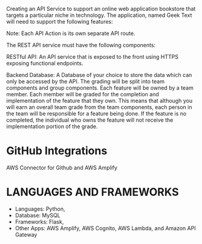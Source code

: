 Creating an API Service to support an online web application bookstore that targets a particular niche in
technology. The application, named Geek Text will need to support the following features:

Note: Each API Action is its own separate API route.

The REST API service must have the following components:

RESTful API: An API service that is exposed to the front using HTTPS exposing functional endpoints.

Backend Database: A Database of your choice to store the data which can only be accessed by the API.
The grading will be split into team components and group components. Each feature will be owned by a team member.
Each member will be graded for the completion and implementation of the feature that they own. This means that
although you will earn an overall team grade from the team components, each person in the team will be responsible
for a feature being done. If the feature is no completed, the individual who owns the feature will not receive the
implementation portion of the grade.

# GitHub Integrations
AWS Connector for Github and AWS Amplify

# LANGUAGES AND FRAMEWORKS
- Languages: Python,
- Database: MySQL
- Frameworks: Flask, 
- Other Apps: AWS Amplify, AWS Cognito, AWS Lambda, and Amazon API Gateway
